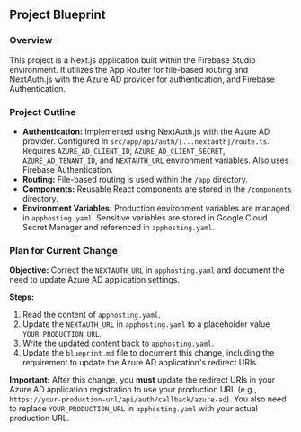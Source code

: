 ## Project Blueprint

### Overview

This project is a Next.js application built within the Firebase Studio environment. It utilizes the App Router for file-based routing and NextAuth.js with the Azure AD provider for authentication, and Firebase Authentication.

### Project Outline

- **Authentication:** Implemented using NextAuth.js with the Azure AD provider. Configured in `src/app/api/auth/[...nextauth]/route.ts`. Requires `AZURE_AD_CLIENT_ID`, `AZURE_AD_CLIENT_SECRET`, `AZURE_AD_TENANT_ID`, and `NEXTAUTH_URL` environment variables. Also uses Firebase Authentication.
- **Routing:** File-based routing is used within the `/app` directory.
- **Components:** Reusable React components are stored in the `/components` directory.
- **Environment Variables:** Production environment variables are managed in `apphosting.yaml`. Sensitive variables are stored in Google Cloud Secret Manager and referenced in `apphosting.yaml`.

### Plan for Current Change

**Objective:** Correct the `NEXTAUTH_URL` in `apphosting.yaml` and document the need to update Azure AD application settings.

**Steps:**

1.  Read the content of `apphosting.yaml`.
2.  Update the `NEXTAUTH_URL` in `apphosting.yaml` to a placeholder value `YOUR_PRODUCTION_URL`.
3.  Write the updated content back to `apphosting.yaml`.
4.  Update the `blueprint.md` file to document this change, including the requirement to update the Azure AD application's redirect URIs.

**Important:** After this change, you **must** update the redirect URIs in your Azure AD application registration to use your production URL (e.g., `https://your-production-url/api/auth/callback/azure-ad`). You also need to replace `YOUR_PRODUCTION_URL` in `apphosting.yaml` with your actual production URL.